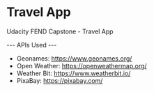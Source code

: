 # Travel App
 Udacity FEND Capstone - Travel App

 --- APIs Used ---

   - Geonames: https://www.geonames.org/
   - Open Weather: https://openweathermap.org/
   - Weather Bit: https://www.weatherbit.io/
   - PixaBay: https://pixabay.com/

